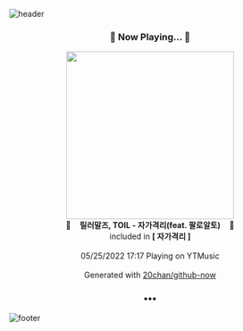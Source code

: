 ![header](https://capsule-render.vercel.app/api?type=wave&height=170&section=header&text=Hi.%20I'm%20SHIFT&fontColor=090707&fontAlignX=45&fontAlignY=65&fontSize=100)

<h3 align="center">🎵 Now Playing... 🎵</h3>
<p align="center">
  <a href="https://music.youtube.com/watch?v=3KXmG1M7pZM">
    <img width="300" src="https://lh3.googleusercontent.com/TM9MTZFymfFWZHbOgEqW_7Ns280vpHlDWo22yT0HLapH8lbxvkyiWKzVTpkrcIOJK-38VmizSN8bD3dgzw">
  </a>
  <br>
  🎵&nbsp&nbsp&nbsp <b>릴러말즈, TOIL - 자가격리(feat. 팔로알토)</b> &nbsp&nbsp&nbsp🎵
  <br>
  included in <b>[ 자가격리 ]</b>
  
  <br />
  <br />
  05/25/2022 17:17 Playing on YTMusic
  <br />
  <br />
  Generated with <a href="https://github.com/20chan/github-now">20chan/github-now</a>
</p>

<h3 align="center">•••</h3>

![footer](https://capsule-render.vercel.app/api?type=wave&height=150&section=footer)
